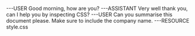 ---USER
Good morning, how are you?
---ASSISTANT
Very well thank you, can I help you by inspecting CSS?
---USER
Can you summarise this document please. Make sure to include the company name.
---RESOURCE
style.css

